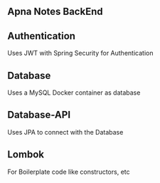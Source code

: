 ## **Apna Notes BackEnd**

## Authentication
Uses JWT with Spring Security for Authentication
## Database
Uses a MySQL Docker container as database
## Database-API
Uses JPA to connect with the Database
## Lombok
For Boilerplate code like constructors, etc
